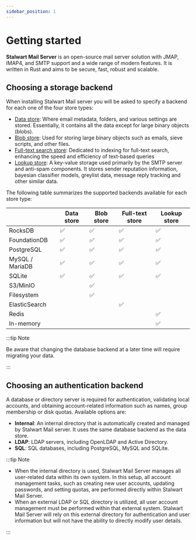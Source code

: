 ```yaml
---
sidebar_position: 1
---
```


# Getting started

**Stalwart Mail Server** is an open-source mail server solution with JMAP, IMAP4, and SMTP support and a wide range of modern features. It is written in Rust and aims to be secure, fast, robust and scalable.

## Choosing a storage backend

When installing Stalwart Mail server you will be asked to specify a backend for each one of the four store types:

- [Data store](/docs/storage/data): Where email metadata, folders, and various settings are stored. Essentially, it contains all the data except for large binary objects (blobs).
- [Blob store](/docs/storage/blob): Used for storing large binary objects such as emails, sieve scripts, and other files.
- [Full-text search store](/docs/storage/fts): Dedicated to indexing for full-text search, enhancing the speed and efficiency of text-based queries
- [Lookup store](/docs/storage/lookup): A key-value storage used primarily by the SMTP server and anti-spam components. It stores sender reputation information, bayesian classifier models, greylist data, message reply tracking and other similar data.

The following table summarizes the supported backends available for each store type:

|                 | Data store         | Blob store         | Full-text store    | Lookup store       |
|-----------------|--------------------|--------------------|--------------------|--------------------|
| RocksDB         | :white_check_mark: | :white_check_mark: | :white_check_mark: | :white_check_mark: |
| FoundationDB    | :white_check_mark: | :white_check_mark: | :white_check_mark: | :white_check_mark: |
| PostgreSQL      | :white_check_mark: | :white_check_mark: | :white_check_mark: | :white_check_mark: |
| MySQL / MariaDB | :white_check_mark: | :white_check_mark: | :white_check_mark: | :white_check_mark: |
| SQLite          | :white_check_mark: | :white_check_mark: | :white_check_mark: | :white_check_mark: |
| S3/MinIO        |                    | :white_check_mark: |                    |                    |
| Filesystem      |                    | :white_check_mark: |                    |                    |
| ElasticSearch   |                    |                    | :white_check_mark: |                    |
| Redis           |                    |                    |                    | :white_check_mark: |
| In-memory       |                    |                    |                    | :white_check_mark: |

:::tip Note

Be aware that changing the database backend at a later time will require migrating your data.

:::

## Choosing an authentication backend

A database or directory server is required for authentication, validating local accounts, and obtaining account-related information such as names, group membership or disk quotas. Available options are:

- **Internal**: An internal directory that is automatically created and managed by Stalwart Mail server. It uses the same database backend as the data store.
- **LDAP**: LDAP servers, including OpenLDAP and Active Directory.
- **SQL**: SQL databases, including PostgreSQL, MySQL and SQLite.

:::tip Note

- When the internal directory is used, Stalwart Mail Server manages all user-related data within its own system. In this setup, all account management tasks, such as creating new user accounts, updating passwords, and setting quotas, are performed directly within Stalwart Mail Server.
- When an external LDAP or SQL directory is utilized, all user account management must be performed within that external system. Stalwart Mail Server will rely on this external directory for authentication and user information but will not have the ability to directly modify user details.

:::
